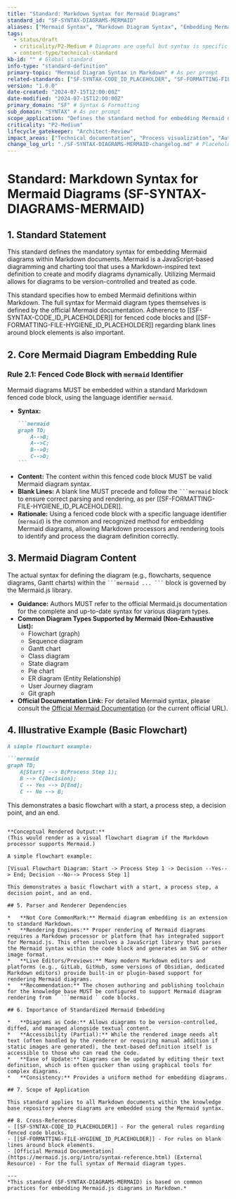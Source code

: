 ```yaml
---
title: "Standard: Markdown Syntax for Mermaid Diagrams"
standard_id: "SF-SYNTAX-DIAGRAMS-MERMAID"
aliases: ["Mermaid Syntax", "Markdown Diagram Syntax", "Embedding Mermaid Diagrams"]
tags:
  - status/draft
  - criticality/P2-Medium # Diagrams are useful but syntax is specific
  - content-type/technical-standard
kb-id: "" # Global standard
info-type: "standard-definition"
primary-topic: "Mermaid Diagram Syntax in Markdown" # As per prompt
related-standards: ["SF-SYNTAX-CODE_ID_PLACEHOLDER", "SF-FORMATTING-FILE-HYGIENE_ID_PLACEHOLDER"] # Uses code block syntax
version: "1.0.0"
date-created: "2024-07-15T12:00:00Z"
date-modified: "2024-07-15T12:00:00Z"
primary_domain: "SF" # Syntax & Formatting
sub_domain: "SYNTAX" # As per prompt
scope_application: "Defines the standard method for embedding Mermaid diagrams within Markdown documents to create text-based diagrams."
criticality: "P2-Medium"
lifecycle_gatekeeper: "Architect-Review"
impact_areas: ["Technical documentation", "Process visualization", "Authoring of complex diagrams as code", "Version controllable diagrams"]
change_log_url: "./SF-SYNTAX-DIAGRAMS-MERMAID-changelog.md" # Placeholder
---
```


# Standard: Markdown Syntax for Mermaid Diagrams (SF-SYNTAX-DIAGRAMS-MERMAID)

## 1. Standard Statement

This standard defines the mandatory syntax for embedding Mermaid diagrams within Markdown documents. Mermaid is a JavaScript-based diagramming and charting tool that uses a Markdown-inspired text definition to create and modify diagrams dynamically. Utilizing Mermaid allows for diagrams to be version-controlled and treated as code.

This standard specifies how to embed Mermaid definitions within Markdown. The full syntax for Mermaid diagram types themselves is defined by the official Mermaid documentation. Adherence to [[SF-SYNTAX-CODE_ID_PLACEHOLDER]] for fenced code blocks and [[SF-FORMATTING-FILE-HYGIENE_ID_PLACEHOLDER]] regarding blank lines around block elements is also important.

## 2. Core Mermaid Diagram Embedding Rule

### Rule 2.1: Fenced Code Block with `mermaid` Identifier
Mermaid diagrams MUST be embedded within a standard Markdown fenced code block, using the language identifier `mermaid`.
*   **Syntax:**
    ````markdown
    ```mermaid
    graph TD;
        A-->B;
        A-->C;
        B-->D;
        C-->D;
    ```
    ````
*   **Content:** The content within this fenced code block MUST be valid Mermaid diagram syntax.
*   **Blank Lines:** A blank line MUST precede and follow the ` ```mermaid ` block to ensure correct parsing and rendering, as per [[SF-FORMATTING-FILE-HYGIENE_ID_PLACEHOLDER]].
*   **Rationale:** Using a fenced code block with a specific language identifier (`mermaid`) is the common and recognized method for embedding Mermaid diagrams, allowing Markdown processors and rendering tools to identify and process the diagram definition correctly.

## 3. Mermaid Diagram Content

The actual syntax for defining the diagram (e.g., flowcharts, sequence diagrams, Gantt charts) within the ` ```mermaid ... ``` ` block is governed by the Mermaid.js library.
*   **Guidance:** Authors MUST refer to the official Mermaid.js documentation for the complete and up-to-date syntax for various diagram types.
*   **Common Diagram Types Supported by Mermaid (Non-Exhaustive List):**
    *   Flowchart (graph)
    *   Sequence diagram
    *   Gantt chart
    *   Class diagram
    *   State diagram
    *   Pie chart
    *   ER diagram (Entity Relationship)
    *   User Journey diagram
    *   Git graph
*   **Official Documentation Link:** For detailed Mermaid syntax, please consult the [Official Mermaid Documentation](https://mermaid.js.org/intro/syntax-reference.html) (or the current official URL).

## 4. Illustrative Example (Basic Flowchart)

```markdown
A simple flowchart example:

```mermaid
graph TD;
    A[Start] --> B(Process Step 1);
    B --> C{Decision};
    C -- Yes --> D[End];
    C -- No --> B;
```

This demonstrates a basic flowchart with a start, a process step, a decision point, and an end.
```

**Conceptual Rendered Output:**
(This would render as a visual flowchart diagram if the Markdown processor supports Mermaid.)

A simple flowchart example:

[Visual Flowchart Diagram: Start -> Process Step 1 -> Decision --Yes--> End; Decision --No--> Process Step 1]

This demonstrates a basic flowchart with a start, a process step, a decision point, and an end.

## 5. Parser and Renderer Dependencies

*   **Not Core CommonMark:** Mermaid diagram embedding is an extension to standard Markdown.
*   **Rendering Engines:** Proper rendering of Mermaid diagrams requires a Markdown processor or platform that has integrated support for Mermaid.js. This often involves a JavaScript library that parses the Mermaid syntax within the code block and generates an SVG or other image format.
*   **Live Editors/Previews:** Many modern Markdown editors and platforms (e.g., GitLab, GitHub, some versions of Obsidian, dedicated Markdown editors) provide built-in or plugin-based support for rendering Mermaid diagrams.
*   **Recommendation:** The chosen authoring and publishing toolchain for the knowledge base MUST be configured to support Mermaid diagram rendering from ` ```mermaid ` code blocks.

## 6. Importance of Standardized Mermaid Embedding

*   **Diagrams as Code:** Allows diagrams to be version-controlled, diffed, and managed alongside textual content.
*   **Accessibility (Partial):** While the rendered image needs alt text (often handled by the renderer or requiring manual addition if static images are generated), the text-based definition itself is accessible to those who can read the code.
*   **Ease of Update:** Diagrams can be updated by editing their text definition, which is often quicker than using graphical tools for complex diagrams.
*   **Consistency:** Provides a uniform method for embedding diagrams.

## 7. Scope of Application

This standard applies to all Markdown documents within the knowledge base repository where diagrams are embedded using the Mermaid syntax.

## 8. Cross-References
- [[SF-SYNTAX-CODE_ID_PLACEHOLDER]] - For the general rules regarding fenced code blocks.
- [[SF-FORMATTING-FILE-HYGIENE_ID_PLACEHOLDER]] - For rules on blank lines around block elements.
- [Official Mermaid Documentation](https://mermaid.js.org/intro/syntax-reference.html) (External Resource) - For the full syntax of Mermaid diagram types.

---
*This standard (SF-SYNTAX-DIAGRAMS-MERMAID) is based on common practices for embedding Mermaid.js diagrams in Markdown.*
```
